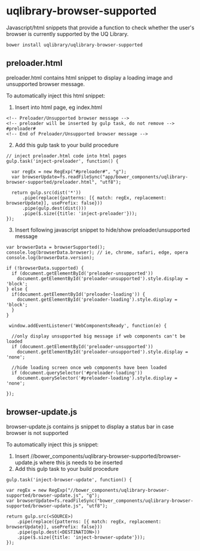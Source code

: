 # uqlibrary-browser-supported

Javascript/html snippets that provide a function to check whether the user's browser is currently supported by the UQ Library.

```bower install uqlibrary/uqlibrary-browser-supported```

## preloader.html

preloader.html contains html snippet to display a loading image and unsupported browser message. 

To automatically inject this html snippet:

1. Insert into html page, eg index.html

```
<!-- Preloader/Unsupported browser message -->
<!-- preloader will be inserted by gulp task, do not remove -->
#preloader#
<!-- End of Preloader/Unsupported browser message -->
```    

2. Add this gulp task to your build procedure

```
// inject preloader.html code into html pages
gulp.task('inject-preloader', function() {

  var regEx = new RegExp("#preloader#", "g");
  var browserUpdate=fs.readFileSync("app/bower_components/uqlibrary-browser-supported/preloader.html", "utf8");

  return gulp.src(dist('*'))
      .pipe(replace({patterns: [{ match: regEx, replacement: browserUpdate}], usePrefix: false}))
      .pipe(gulp.dest(dist()))
      .pipe($.size({title: 'inject-preloader'}));
});
```

3. Insert following javascript snippet to hide/show preloader/unsupported message

```
var browserData = browserSupported();
console.log(browserData.browser); // ie, chrome, safari, edge, opera
console.log(browserData.version);

if (!browserData.supported) {
  if (document.getElementById('preloader-unsupported'))
    document.getElementById('preloader-unsupported').style.display = 'block';
} else {
  if(document.getElementById('preloader-loading')) {
    document.getElementById('preloader-loading').style.display = 'block';
  }
}

 window.addEventListener('WebComponentsReady', function(e) {

  //only display unsupported big message if web components can't be loaded
  if (document.getElementById('preloader-unsupported'))
    document.getElementById('preloader-unsupported').style.display = 'none';

  //hide loading screen once web components have been loaded
  if (document.querySelector('#preloader-loading'))
    document.querySelector('#preloader-loading').style.display = 'none';
    
});

```

## browser-update.js

browser-update.js contains js snippet to display a status bar in case browser is not supported

To automatically inject this js snippet:

1. Insert //bower_components/uqlibrary-browser-supported/browser-update.js where this js needs to be inserted
2. Add this gulp task to your build procedure

```
gulp.task('inject-browser-update', function() {

var regEx = new RegExp("//bower_components/uqlibrary-browser-supported/browser-update.js", "g");
var browserUpdate=fs.readFileSync("bower_components/uqlibrary-browser-supported/browser-update.js", "utf8");

return gulp.src(<SOURCE>)
    .pipe(replace({patterns: [{ match: regEx, replacement: browserUpdate}], usePrefix: false}))
    .pipe(gulp.dest(<DESTINATION>))
    .pipe($.size({title: 'inject-browser-update'}));
});
```

